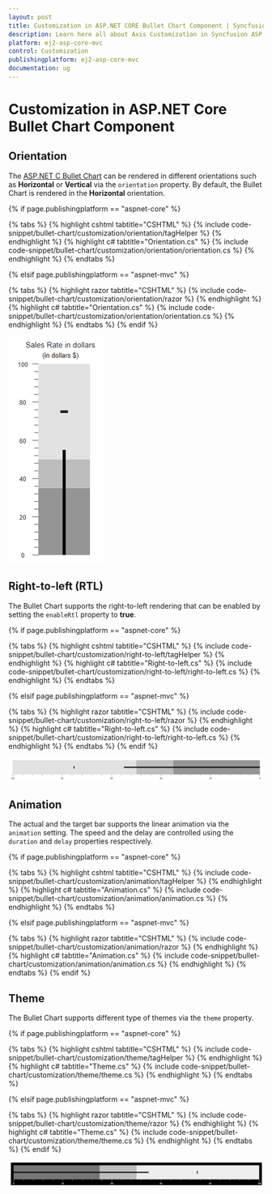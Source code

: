 ```yaml
---
layout: post
title: Customization in ASP.NET CORE Bullet Chart Component | Syncfusion
description: Learn here all about Axis Customization in Syncfusion ASP.NET CORE Bullet Chart component of Syncfusion Essential JS 2 and more.
platform: ej2-asp-core-mvc
control: Customization
publishingplatform: ej2-asp-core-mvc
documentation: ug
---
```



# Customization in ASP.NET Core Bullet Chart Component

## Orientation

The [ASP.NET C Bullet Chart](https://www.syncfusion.com/aspnet-core-ui-controls/bullet-chart) can be rendered in different orientations such as **Horizontal** or **Vertical** via the `orientation` property. By default, the Bullet Chart is rendered in the **Horizontal** orientation.

{% if page.publishingplatform == "aspnet-core" %}

{% tabs %}
{% highlight cshtml tabtitle="CSHTML" %}
{% include code-snippet/bullet-chart/customization/orientation/tagHelper %}
{% endhighlight %}
{% highlight c# tabtitle="Orientation.cs" %}
{% include code-snippet/bullet-chart/customization/orientation/orientation.cs %}
{% endhighlight %}
{% endtabs %}

{% elsif page.publishingplatform == "aspnet-mvc" %}

{% tabs %}
{% highlight razor tabtitle="CSHTML" %}
{% include code-snippet/bullet-chart/customization/orientation/razor %}
{% endhighlight %}
{% highlight c# tabtitle="Orientation.cs" %}
{% include code-snippet/bullet-chart/customization/orientation/orientation.cs %}
{% endhighlight %}
{% endtabs %}
{% endif %}


![Bullet Chart with Orientation](images/blazor-bullet-chart-orientation.png)

## Right-to-left (RTL)

The Bullet Chart supports the right-to-left rendering that can be enabled by setting the `enableRtl` property to **true**.

{% if page.publishingplatform == "aspnet-core" %}

{% tabs %}
{% highlight cshtml tabtitle="CSHTML" %}
{% include code-snippet/bullet-chart/customization/right-to-left/tagHelper %}
{% endhighlight %}
{% highlight c# tabtitle="Right-to-left.cs" %}
{% include code-snippet/bullet-chart/customization/right-to-left/right-to-left.cs %}
{% endhighlight %}
{% endtabs %}

{% elsif page.publishingplatform == "aspnet-mvc" %}

{% tabs %}
{% highlight razor tabtitle="CSHTML" %}
{% include code-snippet/bullet-chart/customization/right-to-left/razor %}
{% endhighlight %}
{% highlight c# tabtitle="Right-to-left.cs" %}
{% include code-snippet/bullet-chart/customization/right-to-left/right-to-left.cs %}
{% endhighlight %}
{% endtabs %}
{% endif %}



![Right to Left Flow Direction in Bullet Chart](images/blazor-bullet-chart-right-to-left-direction.png)

## Animation

The actual and the target bar supports the linear animation via the `animation` setting. The speed and the delay are controlled using the `duration` and `delay` properties respectively.

{% if page.publishingplatform == "aspnet-core" %}

{% tabs %}
{% highlight cshtml tabtitle="CSHTML" %}
{% include code-snippet/bullet-chart/customization/animation/tagHelper %}
{% endhighlight %}
{% highlight c# tabtitle="Animation.cs" %}
{% include code-snippet/bullet-chart/customization/animation/animation.cs %}
{% endhighlight %}
{% endtabs %}

{% elsif page.publishingplatform == "aspnet-mvc" %}

{% tabs %}
{% highlight razor tabtitle="CSHTML" %}
{% include code-snippet/bullet-chart/customization/animation/razor %}
{% endhighlight %}
{% highlight c# tabtitle="Animation.cs" %}
{% include code-snippet/bullet-chart/customization/animation/animation.cs %}
{% endhighlight %}
{% endtabs %}
{% endif %}



## Theme

The Bullet Chart supports different type of themes via the `theme` property.

{% if page.publishingplatform == "aspnet-core" %}

{% tabs %}
{% highlight cshtml tabtitle="CSHTML" %}
{% include code-snippet/bullet-chart/customization/theme/tagHelper %}
{% endhighlight %}
{% highlight c# tabtitle="Theme.cs" %}
{% include code-snippet/bullet-chart/customization/theme/theme.cs %}
{% endhighlight %}
{% endtabs %}

{% elsif page.publishingplatform == "aspnet-mvc" %}

{% tabs %}
{% highlight razor tabtitle="CSHTML" %}
{% include code-snippet/bullet-chart/customization/theme/razor %}
{% endhighlight %}
{% highlight c# tabtitle="Theme.cs" %}
{% include code-snippet/bullet-chart/customization/theme/theme.cs %}
{% endhighlight %}
{% endtabs %}
{% endif %}


![Applying Theme to Bullet Chart](images/blazor-bullet-chart-theme.png)